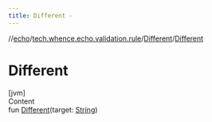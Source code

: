 ```yaml
---
title: Different -
---
```

//[echo](../../index.md)/[tech.whence.echo.validation.rule](../index.md)/[Different](index.md)/[Different](-different.md)



# Different  
[jvm]  
Content  
fun [Different](-different.md)(target: [String](https://kotlinlang.org/api/latest/jvm/stdlib/kotlin/-string/index.html))  



